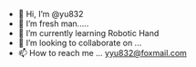 - 👋 Hi, I’m @yu832
- 👀  I’m fresh man.....
- 🌱 I’m currently learning Robotic Hand
- 💞️ I’m looking to collaborate on ...
- 📫 How to reach me ... yyu832@foxmail.com

<!---
yu832/yu832 is a ✨ special ✨ repository because its `README.md` (this file) appears on your GitHub profile.
You can click the Preview link to take a look at your changes.
--->
